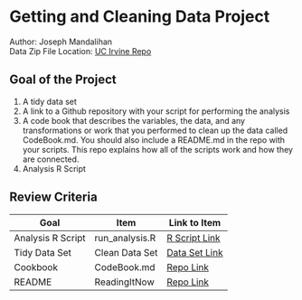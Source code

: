 # Getting and Cleaning Data Project
Author: Joseph Mandalihan <br />
Data Zip File Location: [UC Irvine Repo](https://d396qusza40orc.cloudfront.net/getdata%2Fprojectfiles%2FUCI%20HAR%20Dataset.zip "Clicking will download the data")

## Goal of the Project
1. A tidy data set 
2. A link to a Github repository with your script for performing the analysis 
3. A code book that describes the variables, the data, and any transformations or work that you performed to clean up the data called CodeBook.md. You should also include a README.md in the repo with your scripts. This repo explains how all of the scripts work and how they are connected.
4. Analysis R Script

## Review Criteria

Goal | Item | Link to Item
--- | --- | ---
Analysis R Script |  run_analysis.R |  [R Script Link](https://github.com/jmandalihan0403/GettingAndCleansingData/blob/master/run_analysis.R)
Tidy Data Set |  Clean Data Set |  [Data Set Link](https://github.com/jmandalihan0403/GettingAndCleansingData/blob/master/tidyData.txt)
Cookbook | CodeBook.md |  [Repo Link](https://github.com/jmandalihan0403/GettingAndCleansingData/blob/master/Cookbook.md)
README | ReadingItNow |  [Repo Link](https://github.com/jmandalihan0403/GettingAndCleansingData/blob/master/README.md)
